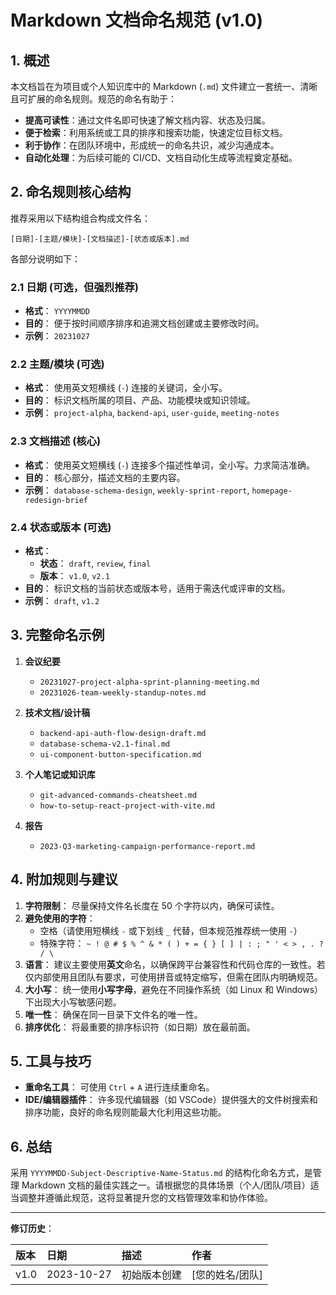 # Markdown 文档命名规范 (v1.0)

## 1. 概述

本文档旨在为项目或个人知识库中的 Markdown (`.md`) 文件建立一套统一、清晰且可扩展的命名规则。规范的命名有助于：

- **提高可读性**：通过文件名即可快速了解文档内容、状态及归属。
- **便于检索**：利用系统或工具的排序和搜索功能，快速定位目标文档。
- **利于协作**：在团队环境中，形成统一的命名共识，减少沟通成本。
- **自动化处理**：为后续可能的 CI/CD、文档自动化生成等流程奠定基础。

## 2. 命名规则核心结构

推荐采用以下结构组合构成文件名：

`[日期]-[主题/模块]-[文档描述]-[状态或版本].md`

各部分说明如下：

### 2.1 日期 (可选，但强烈推荐)

- **格式**： `YYYYMMDD`
- **目的**： 便于按时间顺序排序和追溯文档创建或主要修改时间。
- **示例**： `20231027`

### 2.2 主题/模块 (可选)

- **格式**： 使用英文短横线 (`-`) 连接的关键词，全小写。
- **目的**： 标识文档所属的项目、产品、功能模块或知识领域。
- **示例**： `project-alpha`, `backend-api`, `user-guide`, `meeting-notes`

### 2.3 文档描述 (核心)

- **格式**： 使用英文短横线 (`-`) 连接多个描述性单词，全小写。力求简洁准确。
- **目的**： 核心部分，描述文档的主要内容。
- **示例**： `database-schema-design`, `weekly-sprint-report`, `homepage-redesign-brief`

### 2.4 状态或版本 (可选)

- **格式**：
  - **状态**： `draft`, `review`, `final`
  - **版本**： `v1.0`, `v2.1`
- **目的**： 标识文档的当前状态或版本号，适用于需迭代或评审的文档。
- **示例**： `draft`, `v1.2`

## 3. 完整命名示例

1. **会议纪要**
    - `20231027-project-alpha-sprint-planning-meeting.md`
    - `20231026-team-weekly-standup-notes.md`

2. **技术文档/设计稿**
    - `backend-api-auth-flow-design-draft.md`
    - `database-schema-v2.1-final.md`
    - `ui-component-button-specification.md`

3. **个人笔记或知识库**
    - `git-advanced-commands-cheatsheet.md`
    - `how-to-setup-react-project-with-vite.md`

4. **报告**
    - `2023-Q3-marketing-campaign-performance-report.md`

## 4. 附加规则与建议

1. **字符限制**： 尽量保持文件名长度在 50 个字符以内，确保可读性。
2. **避免使用的字符**：
    - 空格（请使用短横线 `-` 或下划线 `_` 代替，但本规范推荐统一使用 `-`）
    - 特殊字符： `~ ! @ # $ % ^ & * ( ) + = { } [ ] | : ; " ' < > , . ? / \`
3. **语言**： 建议主要使用**英文**命名，以确保跨平台兼容性和代码仓库的一致性。若仅内部使用且团队有要求，可使用拼音或特定缩写，但需在团队内明确规范。
4. **大小写**： 统一使用**小写字母**，避免在不同操作系统（如 Linux 和 Windows）下出现大小写敏感问题。
5. **唯一性**： 确保在同一目录下文件名的唯一性。
6. **排序优化**： 将最重要的排序标识符（如日期）放在最前面。

## 5. 工具与技巧

- **重命名工具**： 可使用 `Ctrl` + `A` 进行连续重命名。
- **IDE/编辑器插件**： 许多现代编辑器（如 VSCode）提供强大的文件树搜索和排序功能，良好的命名规则能最大化利用这些功能。

## 6. 总结

采用 `YYYYMMDD-Subject-Descriptive-Name-Status.md` 的结构化命名方式，是管理 Markdown 文档的最佳实践之一。请根据您的具体场景（个人/团队/项目）适当调整并遵循此规范，这将显著提升您的文档管理效率和协作体验。

---

**修订历史**：

| 版本 | 日期 | 描述 | 作者 |
| :--- | :--- | :--- | :--- |
| v1.0 | 2023-10-27 | 初始版本创建 | [您的姓名/团队] |
